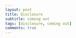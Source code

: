 ```yaml
---
layout: post
title: Disclosure
subtitle: coming out
tags: [disclosure, coming out]
comments: true
---
```

